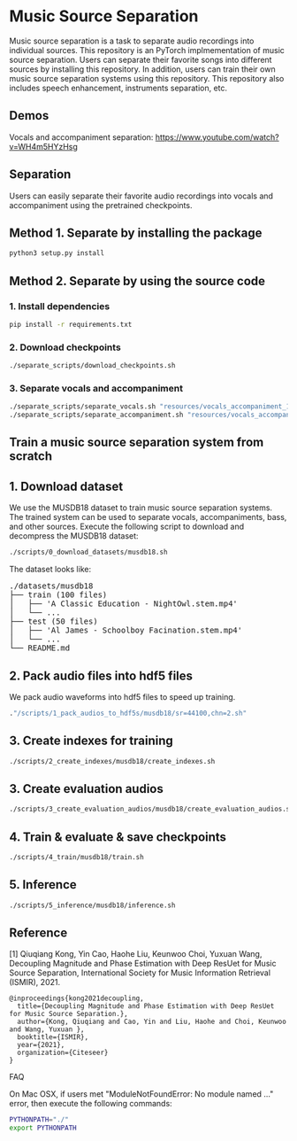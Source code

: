 # Music Source Separation

Music source separation is a task to separate audio recordings into individual sources. This repository is an PyTorch implmementation of music source separation. Users can separate their favorite songs into different sources by installing this repository. In addition, users can train their own music source separation systems using this repository. This repository also includes speech enhancement, instruments separation, etc.

## Demos

Vocals and accompaniment separation: https://www.youtube.com/watch?v=WH4m5HYzHsg

## Separation

Users can easily separate their favorite audio recordings into vocals and accompaniment using the pretrained checkpoints.

## Method 1. Separate by installing the package

```bash
python3 setup.py install
```

## Method 2. Separate by using the source code

### 1. Install dependencies

```bash
pip install -r requirements.txt
```

### 2. Download checkpoints
```bash
./separate_scripts/download_checkpoints.sh
```

### 3. Separate vocals and accompaniment
```bash
./separate_scripts/separate_vocals.sh "resources/vocals_accompaniment_10s.mp3" "sep_vocals.mp3"
./separate_scripts/separate_accompaniment.sh "resources/vocals_accompaniment_10s.mp3" "sep_accompaniment.mp3"
```

## Train a music source separation system from scratch

## 1. Download dataset

We use the MUSDB18 dataset to train music source separation systems. The trained system can be used to separate vocals, accompaniments, bass, and other sources. Execute the following script to download and decompress the MUSDB18 dataset:

```bash
./scripts/0_download_datasets/musdb18.sh
```

The dataset looks like:
<pre>
./datasets/musdb18
├── train (100 files)
│   ├── 'A Classic Education - NightOwl.stem.mp4'
│   └── ...
├── test (50 files)
│   ├── 'Al James - Schoolboy Facination.stem.mp4'
│   └── ...
└── README.md
</pre>

## 2. Pack audio files into hdf5 files

We pack audio waveforms into hdf5 files to speed up training.
```bash
."/scripts/1_pack_audios_to_hdf5s/musdb18/sr=44100,chn=2.sh"
```

## 3. Create indexes for training
```bash
./scripts/2_create_indexes/musdb18/create_indexes.sh
```

## 3. Create evaluation audios
```bash
./scripts/3_create_evaluation_audios/musdb18/create_evaluation_audios.sh
```

## 4. Train & evaluate & save checkpoints
```bash
./scripts/4_train/musdb18/train.sh
```

## 5. Inference
```bash
./scripts/5_inference/musdb18/inference.sh
```

## Reference

[1] Qiuqiang Kong, Yin Cao, Haohe Liu, Keunwoo Choi, Yuxuan Wang, Decoupling Magnitude and Phase Estimation with Deep ResUet for Music Source Separation, International Society for Music Information Retrieval (ISMIR), 2021.
```
@inproceedings{kong2021decoupling,
  title={Decoupling Magnitude and Phase Estimation with Deep ResUet for Music Source Separation.},
  author={Kong, Qiuqiang and Cao, Yin and Liu, Haohe and Choi, Keunwoo and Wang, Yuxuan },
  booktitle={ISMIR},
  year={2021},
  organization={Citeseer}
}
```

FAQ

On Mac OSX, if users met "ModuleNotFoundError: No module named ..." error, then execute the following commands:

```bash
PYTHONPATH="./"
export PYTHONPATH
```